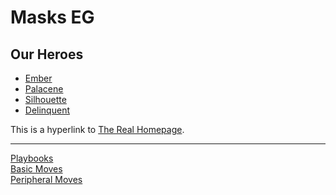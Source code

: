 Masks EG
=======

Our Heroes
----------

  * [Ember](ember.md)
  * [Palacene](palacene.md)
  * [Silhouette](silhouette.md)
  * [Delinquent](subitem2.md)

This is a hyperlink to [The Real Homepage](https://doycet.github.io/index.html#!index.md).

------

[Playbooks](Masks-Playbooks-ALL.pdf)  
[Basic Moves](img/basic_moves.png)  
[Peripheral Moves](img/peripheral_moves.png)  
